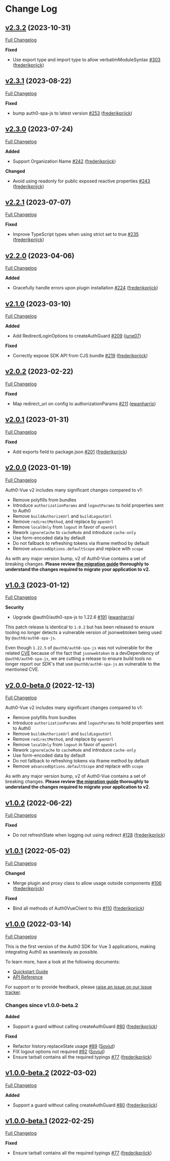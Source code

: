 # Change Log

## [v2.3.2](https://github.com/auth0/auth0-vue/tree/v2.3.2) (2023-10-31)

[Full Changelog](https://github.com/auth0/auth0-vue/compare/v2.3.1...v2.3.2)

**Fixed**

- Use export type and import type to allow verbatimModuleSyntax [\#303](https://github.com/auth0/auth0-vue/pull/303) ([frederikprijck](https://github.com/frederikprijck))

## [v2.3.1](https://github.com/auth0/auth0-vue/tree/v2.3.1) (2023-08-22)

[Full Changelog](https://github.com/auth0/auth0-vue/compare/v2.3.0...v2.3.1)

**Fixed**

- bump auth0-spa-js to latest version [\#253](https://github.com/auth0/auth0-vue/pull/253) ([frederikprijck](https://github.com/frederikprijck))

## [v2.3.0](https://github.com/auth0/auth0-vue/tree/v2.3.0) (2023-07-24)

[Full Changelog](https://github.com/auth0/auth0-vue/compare/v2.2.1...v2.3.0)

**Added**

- Support Organization Name [\#242](https://github.com/auth0/auth0-vue/pull/242) ([frederikprijck](https://github.com/frederikprijck))

**Changed**

- Avoid using readonly for public exposed reactive properties [\#243](https://github.com/auth0/auth0-vue/pull/243) ([frederikprijck](https://github.com/frederikprijck))

## [v2.2.1](https://github.com/auth0/auth0-vue/tree/v2.2.1) (2023-07-07)

[Full Changelog](https://github.com/auth0/auth0-vue/compare/v2.2.0...v2.2.1)

**Fixed**

- Improve TypeScript types when using strict set to true [\#235](https://github.com/auth0/auth0-vue/pull/235) ([frederikprijck](https://github.com/frederikprijck))

## [v2.2.0](https://github.com/auth0/auth0-vue/tree/v2.2.0) (2023-04-06)

[Full Changelog](https://github.com/auth0/auth0-vue/compare/v2.1.0...v2.2.0)

**Added**

- Gracefully handle errors upon plugin installation [\#224](https://github.com/auth0/auth0-vue/pull/224) ([frederikprijck](https://github.com/frederikprijck))

## [v2.1.0](https://github.com/auth0/auth0-vue/tree/v2.1.0) (2023-03-10)

[Full Changelog](https://github.com/auth0/auth0-vue/compare/v2.0.2...v2.1.0)

**Added**

- Add RedirectLoginOptions to createAuthGuard [\#209](https://github.com/auth0/auth0-vue/pull/209) ([june07](https://github.com/june07))

**Fixed**

- Correctly expose SDK API from CJS bundle [\#219](https://github.com/auth0/auth0-vue/pull/219) ([frederikprijck](https://github.com/frederikprijck))

## [v2.0.2](https://github.com/auth0/auth0-vue/tree/v2.0.2) (2023-02-22)

[Full Changelog](https://github.com/auth0/auth0-vue/compare/v2.0.1...v2.0.2)

**Fixed**

- Map redirect_uri on config to authorizationParams [\#211](https://github.com/auth0/auth0-vue/pull/211) ([ewanharris](https://github.com/ewanharris))

## [v2.0.1](https://github.com/auth0/auth0-vue/tree/v2.0.1) (2023-01-31)

[Full Changelog](https://github.com/auth0/auth0-vue/compare/v2.0.0...v2.0.1)

**Fixed**

- Add exports field to package.json [\#201](https://github.com/auth0/auth0-vue/pull/201) ([frederikprijck](https://github.com/frederikprijck))

## [v2.0.0](https://github.com/auth0/auth0-vue/tree/v2.0.0-beta.0) (2023-01-19)

[Full Changelog](https://github.com/auth0/auth0-vue/compare/v1.0.3...v2.0.0)

Auth0-Vue v2 includes many significant changes compared to v1:

- Remove polyfills from bundles
- Introduce `authorizationParams` and `logoutParams` to hold properties sent to Auth0
- Remove `buildAuthorizeUrl` and `buildLogoutUrl`
- Remove `redirectMethod`, and replace by `openUrl`
- Remove `localOnly` from `logout` in favor of `openUrl`
- Rework `ignoreCache` to `cacheMode` and introduce `cache-only`
- Use form-encoded data by default
- Do not fallback to refreshing tokens via iframe method by default
- Remove `advancedOptions.defaultScope` and replace with `scope`

As with any major version bump, v2 of Auth0-Vue contains a set of breaking changes. **Please review [the migration guide](./MIGRATION_GUIDE.md) thoroughly to understand the changes required to migrate your application to v2.**

## [v1.0.3](https://github.com/auth0/auth0-vue/tree/v1.0.3) (2023-01-12)

[Full Changelog](https://github.com/auth0/auth0-vue/compare/v1.0.2...v1.0.3)

**Security**

- Upgrade @auth0/auth0-spa-js to 1.22.6 [\#191](https://github.com/auth0/auth0-vue/pull/191) ([ewanharris](https://github.com/ewanharris))

This patch release is identical to `1.0.2` but has been released to ensure tooling no longer detects a vulnerable version of jsonwebtoken being used by `@auth0/auth0-spa-js`.

Even though `1.22.5` of `@auth0/auth0-spa-js` was not vulnerable for the related [CVE](https://unit42.paloaltonetworks.com/jsonwebtoken-vulnerability-cve-2022-23529/) because of the fact that `jsonwebtoken` is a devDependency of `@auth0/auth0-spa-js`, we are cutting a release to ensure build tools no longer report our SDK's that use `@auth0/auth0-spa-js` as vulnerable to the mentioned CVE.

## [v2.0.0-beta.0](https://github.com/auth0/auth0-vue/tree/v2.0.0-beta.0) (2022-12-13)

[Full Changelog](https://github.com/auth0/auth0-vue/compare/v1.0.2...v2.0.0-beta.0)

Auth0-Vue v2 includes many significant changes compared to v1:

- Remove polyfills from bundles
- Introduce `authorizationParams` and `logoutParams` to hold properties sent to Auth0
- Remove `buildAuthorizeUrl` and `buildLogoutUrl`
- Remove `redirectMethod`, and replace by `openUrl`
- Remove `localOnly` from `logout` in favor of `openUrl`
- Rework `ignoreCache` to `cacheMode` and introduce `cache-only`
- Use form-encoded data by default
- Do not fallback to refreshing tokens via iframe method by default
- Remove `advancedOptions.defaultScope` and replace with `scope`

As with any major version bump, v2 of Auth0-Vue contains a set of breaking changes. **Please review [the migration guide](./MIGRATION_GUIDE.md) thoroughly to understand the changes required to migrate your application to v2.**

## [v1.0.2](https://github.com/auth0/auth0-vue/tree/v1.0.2) (2022-06-22)

[Full Changelog](https://github.com/auth0/auth0-vue/compare/v1.0.1...v1.0.2)

**Fixed**

- Do not refreshState when logging out using redirect [\#128](https://github.com/auth0/auth0-vue/pull/128) ([frederikprijck](https://github.com/frederikprijck))

## [v1.0.1](https://github.com/auth0/auth0-vue/tree/v1.0.1) (2022-05-02)

[Full Changelog](https://github.com/auth0/auth0-vue/compare/v1.0.0...v1.0.1)

**Changed**

- Merge plugin and proxy class to allow usage outside components [\#106](https://github.com/auth0/auth0-vue/pull/106) ([frederikprijck](https://github.com/frederikprijck))

**Fixed**

- Bind all methods of Auth0VueClient to this [\#110](https://github.com/auth0/auth0-vue/pull/110) ([frederikprijck](https://github.com/frederikprijck))

## [v1.0.0](https://github.com/auth0/auth0-vue/tree/v1.0.0) (2022-03-14)

[Full Changelog](https://github.com/auth0/auth0-vue/compare/v1.0.0-beta.2...v1.0.0)

This is the first version of the Auth0 SDK for Vue 3 applications, making integrating Auth0 as seamlessly as possible.

To learn more, have a look at the following documents:

- [Quickstart Guide](https://auth0.com/docs/quickstart/spa/vuejs)
- [API Reference](https://auth0.github.io/auth0-vue)

For support or to provide feedback, please [raise an issue on our issue tracker](https://github.com/auth0/auth0-vue/issues).

### Changes since v1.0.0-beta.2

**Added**

- Support a guard without calling createAuthGuard [\#80](https://github.com/auth0/auth0-vue/pull/80) ([frederikprijck](https://github.com/frederikprijck))

**Fixed**

- Refactor history.replaceState usage [\#89](https://github.com/auth0/auth0-vue/pull/89) ([Soviut](https://github.com/Soviut))
- FIX logout options not required [\#92](https://github.com/auth0/auth0-vue/pull/92) ([Soviut](https://github.com/Soviut))
- Ensure tarball contains all the required typings [\#77](https://github.com/auth0/auth0-vue/pull/77) ([frederikprijck](https://github.com/frederikprijck))

## [v1.0.0-beta.2](https://github.com/auth0/auth0-vue/tree/v1.0.0-beta.2) (2022-03-02)

[Full Changelog](https://github.com/auth0/auth0-vue/compare/v1.0.0-beta.1...v1.0.0-beta.2)

**Added**

- Support a guard without calling createAuthGuard [\#80](https://github.com/auth0/auth0-vue/pull/80) ([frederikprijck](https://github.com/frederikprijck))

## [v1.0.0-beta.1](https://github.com/auth0/auth0-vue/tree/v1.0.0-beta.1) (2022-02-25)

[Full Changelog](https://github.com/auth0/auth0-vue/compare/v1.0.0-beta.0...v1.0.0-beta.1)

**Fixed**

- Ensure tarball contains all the required typings [\#77](https://github.com/auth0/auth0-vue/pull/77) ([frederikprijck](https://github.com/frederikprijck))
